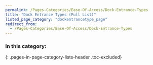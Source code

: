 ```yaml
---
permalink: /Pages-Categories/Ease-Of-Access/Dock-Entrance-Types
title: "Dock Entrance Types (Full List)"
listed_page_category: "dockentrancetype_page"
redirect_from:
  - /Pages-Categories/Ease-Of-Access/Dock-Entrance-Types
---
```


### In this category:
{: .pages-in-page-category-lists-header .toc-excluded}